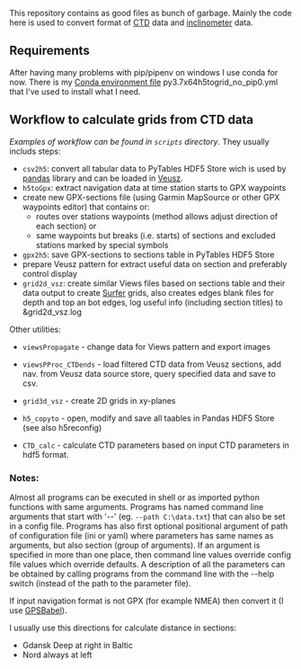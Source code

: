 This repository contains as good files as bunch of garbage. Mainly the code here is used to convert format of <a href="https://en.wikipedia.org/wiki/CTD_(instrument)">CTD</a> data and <a href="https://jor.ocean.ru/index.php/jor/article/download/369/153">inclinometer</a> data.

## Requirements
After having many problems with pip/pipenv on windows I use conda for now. There is my [Conda environment file](https://docs.conda.io/projects/conda/en/latest/user-guide/tasks/manage-environments.html#id16) py3.7x64h5togrid_no_pip0.yml that I've used to install what I need.


## Workflow to calculate grids from CTD data 
*Examples of workflow can be found in ``scripts`` directory*. They usually includs steps:

 - ``csv2h5``: convert all tabular data to PyTables HDF5 Store wich is used by [pandas](https://pandas.pydata.org) library and can be loaded in [Veusz](https://github.com/veusz/veusz).
 - ``h5toGpx``: extract navigation data at time station starts to GPX waypoints
 - create new GPX-sections file (using Garmin MapSource or other GPX waypoints editor) that contains or:
    - routes over stations waypoints (method allows adjust direction of each section) or
    - same waypoints but breaks (i.e. starts) of sections and excluded stations marked by special symbols
 - ``gpx2h5``: save GPX-sections to sections table in PyTables HDF5 Store
 - prepare Veusz pattern for extract useful data on section
 and preferably control display
 - ``grid2d_vsz``: create similar Views files based on sections table and their data
 output to create [Surfer](https://www.goldensoftware.com/products/surfer) grids, also creates edges blank files for depth and
 top an bot edges, log useful info (including section titles) to &grid2d_vsz.log


Other utilities:
 - ``viewsPropagate`` - change data for Views pattern and export images
 - ``viewsPProc_CTDends`` - load filtered CTD data from Veusz sections, add nav.
from Veusz data source store, query specified data and save to csv.
 - ``grid3d_vsz`` - create 2D grids in xy-planes
 - ``h5_copyto`` - open, modify and save all taables in Pandas HDF5 Store (see also h5reconfig)

 - ``CTD_calc`` - calculate CTD parameters based on input CTD parameters in hdf5 format.
 
 
### Notes:
Almost all programs can be executed in shell or as imported python functions with same arguments. Programs has named command line arguments that start with '--' (eg. ``--path C:\data.txt``) that can also be set in a config file. Programs has also first optional positional argument of path of configuration file (ini or yaml) where parameters has same names as arguments, but also section (group of arguments). If an argument is specified in more than one place, then command line values override config file values which override defaults. A description of all the parameters can be obtained by calling programs from the command line with the --help switch (instead of the path to the parameter file).

 
 If input navigation format is not GPX (for example NMEA) then convert it (I use [GPSBabel](https://www.gpsbabel.org/)).



I usually use this directions for calculate distance in sections:
 - Gdansk Deep at right in Baltic
 - Nord always at left
 